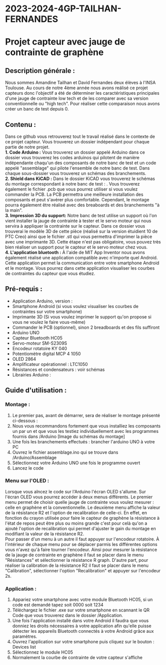 # 2023-2024-4GP-TAILHAN-FERNANDES
# Projet capteur avec jauge de contrainte de graphène
## Description générale : 
Nous sommes Amandine Tailhan et David Fernandes deux élèves à l'INSA Toulouse. Au cours de notre 4ème année nous avons reálisé ce projet capteurs donc l'objectif a été de déterminer les caractéristiques principales d'une jauge de contrainte low tech et de les comparer avec sa version conventionnelle ou "high tech". Pour réaliser cette comparaison nous avons créer un banc de test depuis 0. 

## Contenu : 
Dans ce github vous retrouverez tout le travail réalisé dans le contexte de ce projet capteur. Vous trouverez un dossier indépendant pour chaque partie de notre projet. <br>
**1. Code Arduino :** Vous trouverez un dossier appelé Arduino dans ce dossier vous trouverez les codes arduinos qui pilotent de manière indépendante chaqu'un des composants de notre banc de test et un code appelé "assemblage" qui pilote l'ensemble de notre banc de test. Dans chaque sous-dossier vous trouverez un schémas des branchements. <br>
**2. Shield dans KiCAD :** Dans le dossier KiCAD  vous trouverez le schémas du montage correspondant à notre banc de test : . Vous trouverez également le fichier .pcb que vous pourrez utiliser si vous voulez commander la PCB. La PCB permettra une meilleure installation des composants et peut s'avérer plus comfortable. Cependant, le montage pourra également être réalisé avec des breaboards et des branchements "à la main". <br>
**3. Impression 3D du support:** Notre banc de test utilise un support où l'on vient installer la jauge de contrainte à tester et le servo moteur qui nous servira à appliquer la contrainte sur le capteur. Dans ce dossier vous trouverai le modèle 3D de cette pièce (réalisé sur la version étuidient 10 de PTC Creo) ainsi que le fichier .stl qui vous permettra d'imprimer la pièce avec une imprimante 3D. Cette étape n'est pas obligatoire, vous pouvez très bien réaliser un support pour le capteur et le servo moteur chez vous. <br> 
**4. L'application bluetooth :** À l'aide de MIT App Inventor nous avons également réalisé une application compatible avec n'importe quel Android. Cette application permet la communication entre votre smartphone Android et le montage. Vous pourrez dans cette application visualiser les courbes de contraintes du capteur que vous étudiez. <br>

## Pré-requis : 
- Application Arduino, version : 
- Smartphone Android (si vous voulez visualiser les courbes de contraintes sur votre smartphone)
- Imprimante 3D (Si vous voulez imprimer le support qu'on propose si vous ne voulez le faire vous-même)
- Commander le PCB (optionnel), sinon 2 breadboards et des fils suffiront 
- Arduino UNO
- Capteur Bluetooth HC05 
- Servo-moteur SM-S2309S
- Encodeur rotatoire KY 040
- Potentiomètre digital MCP 4 1050
- OLED 2864
- Amplificateur opérationnel : LTC1050
- Résistances et condensateurs : voir schémas 
- Librairies Arduino : 

## Guide d'utilisation : 
### Montage :
1. Le premier pas, avant de démarrer, sera de réaliser le montage présenté ci-dessous : 
2. Nous vous recommandons fortement que vous installiez les composants un par un et que vous les testiez individuellement avec les programmes fournis dans /Arduino
[Image du schémas du montage]
1. Une fois les branchements effectués : brancher l'arduino UNO à votre PC 
2. Ouvrez le fichier assemblage.ino qui se trouve dans /Arduino/Assemblage
3. Sélectionnez votre Arduino UNO une fois le programme ouvert 
4. Lancez le code 

### Menu sur l'OLED : 
Lorsque vous alncez le code sur l'Arduino l'écran OLED s'allume. Sur l'écran OLED vous pourrez accéder à deux menus différents. Le premier menu permet de choisir quelle jauge de contrainte vous voulez mesurer : celle en graphène et la conventionnelle. Le deuxième menu affiche la valeur de la résistance R2 et l'option de recalibration de celle-ci. En effet, en fonction du crayon utilisée pour faire le capteur de graphène la résistance à l'état de repos peut être plus ou moins grande c'est pour celà qu'on a ajouté l'option de recalibration qui permet d'ajuster le gain du montage en modifiant la valeur de la résistance R2. <br>
Pour passer d'un menu à un autre il faut appuyer sur l'encodeur rotatoire. À l'intérieur de chaque menu pour se déplacer parmis les différentes options vous n'avez qu'à faire tourner l'encodeur. Ainsi pour mesurer la résistance de la jauge de contrainte en graphène il faut se placer dans le menu "Résistances" et sélectionner la résistance R graph. D'autre part, pour réaliser la calibration de la résistance R2 il faut se placer dans le menu "Calibration", sélectionner l'option "Recalibration" et appuyer sur l'encodeur 2s.

### Application :
1. Appariez votre smartphone avec votre module Bluetooth HC05, si un code est demandé tapez soit 0000 soit 1234
2. Téléchargez le fichier .exe sur votre smartphone en scannant le QR Code que vous trouverez dans le dossier /Application.
3. Une fois l'application installé dans votre Android il faudra que vous donniez les droits nécessaires à votre application afin qu'elle puisse détecter les appareils Bluetooth connectés à votre Android grâce aux paramètres. 
4. Ouvrez l'application sur votre smartphone puis cliquez sur le bouton : Devices list 
5. Sélectionnez le module HC05 
6. Normalement la courbe de contrainte de votre capteur s'affiche 

